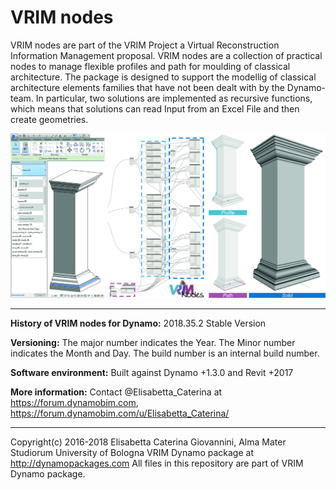 # VRIM nodes #

VRIM nodes are part of the VRIM Project a Virtual Reconstruction Information Management proposal. VRIM nodes are a collection of practical nodes to manage flexible profiles and path for moulding of classical architecture. The package is designed to support the modellig of classical architecture elements families that have not been dealt with by the Dynamo-team. In particular, two solutions are implemented as recursive functions, which means that solutions can read Input from an Excel File and then create geometries.

![Image](https://github.com/ElisabettaCaterina/VRIMnodes/blob/master/Icons/VRIMnodes.jpg)

---

**History of VRIM nodes for Dynamo:**
2018.35.2 Stable Version

**Versioning:** The major number indicates the Year. The Minor number indicates the Month and Day. The build number is an internal build number.

**Software environment:** Built against Dynamo +1.3.0 and Revit +2017

**More information:** Contact @Elisabetta_Caterina at https://forum.dynamobim.com, https://forum.dynamobim.com/u/Elisabetta_Caterina/

---

Copyright(c) 2016-2018 Elisabetta Caterina Giovannini, Alma Mater Studiorum University of Bologna 
VRIM Dynamo package at http://dynamopackages.com 
All files in this repository are part of VRIM Dynamo package.
